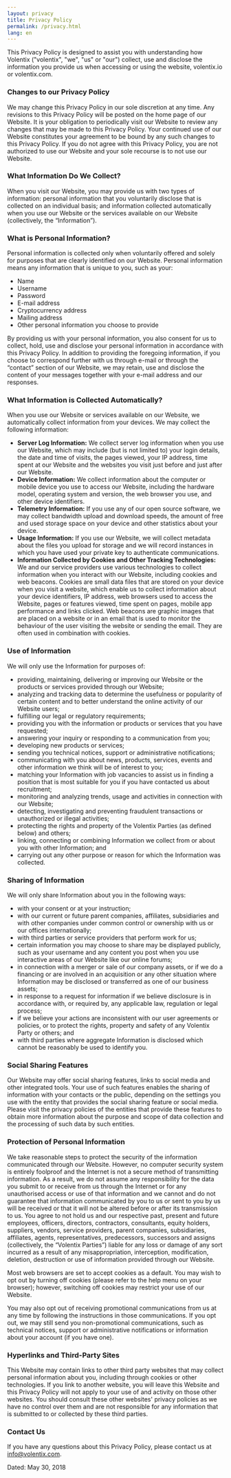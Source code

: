 ```yaml
---
layout: privacy
title: Privacy Policy
permalink: /privacy.html
lang: en
---
```


This Privacy Policy is designed to assist you with understanding how Volentix ("volentix", "we", "us" or "our") collect, use and disclose the information you provide us when accessing or using the website, volentix.io or volentix.com.

### Changes to our Privacy Policy

We may change this Privacy Policy in our sole discretion at any time. Any revisions to this Privacy Policy will be posted on the home page of our Website. It is your obligation to periodically visit our Website to review any changes that may be made to this Privacy Policy. Your continued use of our Website constitutes your agreement to be bound by any such changes to this Privacy Policy. If you do not agree with this Privacy Policy, you are not authorized to use our Website and your sole recourse is to not use our Website.

### What Information Do We Collect?

When you visit our Website, you may provide us with two types of information: personal information that you voluntarily disclose that is collected on an individual basis; and information collected automatically when you use our Website or the services available on our Website (collectively, the “Information”).

### What is Personal Information?

Personal information is collected only when voluntarily offered and solely for purposes that are clearly identified on our Website. Personal information means any information that is unique to you, such as your:
  * Name
  * Username
  * Password
  * E-mail address
  * Cryptocurrency address
  * Mailing address
  * Other personal information you choose to provide

By providing us with your personal information, you also consent for us to collect, hold, use and disclose your personal information in accordance with this Privacy Policy. In addition to providing the foregoing information, if you choose to correspond further with us through e-mail or through the “contact” section of our Website, we may retain, use and disclose the content of your messages together with your e-mail address and our responses.

### What Information is Collected Automatically?

When you use our Website or services available on our Website, we automatically collect information from your devices. We may collect the following information:
  * **Server Log Information:**  We collect server log information when you use our Website, which may include (but is not limited to) your login details, the date and time of visits, the pages viewed, your IP address, time spent at our Website and the websites you visit just before and just after our Website.
  * **Device Information:** We collect information about the computer or mobile device you use to access our Website, including the hardware model, operating system and version, the web browser you use, and other device identifiers.
  * **Telemetry Information:** If you use any of our open source software, we may collect bandwidth upload and download speeds, the amount of free and used storage space on your device and other statistics about your device.
  * **Usage Information:** If you use our Website, we will collect metadata about the files you upload for storage and we will record instances in which you have used your private key to authenticate communications.
  * **Information Collected by Cookies and Other Tracking Technologies:** We and our service providers use various technologies to collect information when you interact with our Website, including cookies and web beacons. Cookies are small data files that are stored on your device when you visit a website, which enable us to collect information about your device identifiers, IP address, web browsers used to access the Website, pages or features viewed, time spent on pages, mobile app performance and links clicked. Web beacons are graphic images that are placed on a website or in an email that is used to monitor the behaviour of the user visiting the website or sending the email. They are often used in combination with cookies.

### Use of Information

We will only use the Information for purposes of:
  * providing, maintaining, delivering or improving our Website or the products or services provided through our Website;
  * analyzing and tracking data to determine the usefulness or popularity of certain content and to better understand the online activity of our Website users;
  * fulfilling our legal or regulatory requirements;
  * providing you with the information or products or services that you have requested;
  * answering your inquiry or responding to a communication from you;
  * developing new products or services;
  * sending you technical notices, support or administrative notifications;
  * communicating with you about news, products, services, events and other information we think will be of interest to you;
  * matching your Information with job vacancies to assist us in finding a position that is most suitable for you if you have contacted us about recruitment;
  * monitoring and analyzing trends, usage and activities in connection with our Website;
  * detecting, investigating and preventing fraudulent transactions or unauthorized or illegal activities;
  * protecting the rights and property of the Volentix Parties (as defined below) and others;
  * linking, connecting or combining Information we collect from or about you with other Information; and
  * carrying out any other purpose or reason for which the Information was collected.

### Sharing of Information

We will only share Information about you in the following ways:
  * with your consent or at your instruction;
  * with our current or future parent companies, affiliates, subsidiaries and with other companies under common control or ownership with us or our offices internationally;
  * with third parties or service providers that perform work for us;
  * certain information you may choose to share may be displayed publicly, such as your username and any content you post when you use interactive areas of our Website like our online forums;
  * in connection with a merger or sale of our company assets, or if we do a financing or are involved in an acquisition or any other situation where Information may be disclosed or transferred as one of our business assets;
  * in response to a request for information if we believe disclosure is in accordance with, or required by, any applicable law, regulation or legal process;
  * if we believe your actions are inconsistent with our user agreements or policies, or to protect the rights, property and safety of any Volentix Party or others; and
  * with third parties where aggregate Information is disclosed which cannot be reasonably be used to identify you.

### Social Sharing Features

Our Website may offer social sharing features, links to social media and other integrated tools. Your use of such features enables the sharing of information with your contacts or the public, depending on the settings you use with the entity that provides the social sharing feature or social media. Please visit the privacy policies of the entities that provide these features to obtain more information about the purpose and scope of data collection and the processing of such data by such entities.

### Protection of Personal Information

We take reasonable steps to protect the security of the information communicated through our Website. However, no computer security system is entirely foolproof and the Internet is not a secure method of transmitting information. As a result, we do not assume any responsibility for the data you submit to or receive from us through the Internet or for any unauthorised access or use of that information and we cannot and do not guarantee that information communicated by you to us or sent to you by us will be received or that it will not be altered before or after its transmission to us. You agree to not hold us and our respective past, present and future employees, officers, directors, contractors, consultants, equity holders, suppliers, vendors, service providers, parent companies, subsidiaries, affiliates, agents, representatives, predecessors, successors and assigns (collectively, the “Volentix Parties”) liable for any loss or damage of any sort incurred as a result of any misappropriation, interception, modification, deletion, destruction or use of information provided through our Website.

Most web browsers are set to accept cookies as a default. You may wish to opt out by turning off cookies (please refer to the help menu on your browser); however, switching off cookies may restrict your use of our Website.

You may also opt out of receiving promotional communications from us at any time by following the instructions in those communications. If you opt out, we may still send you non-promotional communications, such as technical notices, support or administrative notifications or information about your account (if you have one).

### Hyperlinks and Third-Party Sites

This Website may contain links to other third party websites that may collect personal information about you, including through cookies or other technologies. If you link to another website, you will leave this Website and this Privacy Policy will not apply to your use of and activity on those other websites. You should consult these other websites' privacy policies as we have no control over them and are not responsible for any information that is submitted to or collected by these third parties.

### Contact Us

If you have any questions about this Privacy Policy, please contact us at info@volentix.com.

Dated: May 30, 2018